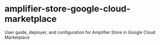 # amplifier-store-google-cloud-marketplace
User guide, deployer, and configuration for Amplifier Store in Google Cloud Marketplace

